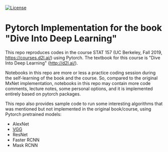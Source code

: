 [![License](https://img.shields.io/badge/License-Apache%202.0-blue.svg)](https://opensource.org/licenses/Apache-2.0)

# Pytorch Implementation for the book "Dive Into Deep Learning"
This repo reproduces codes in the course STAT 157 (UC Berkeley, Fall 2019, https://courses.d2l.ai/) using Pytorch. The textbook for this course is "Dive Into Deep Learning" (http://d2l.ai/). 

Notebooks in this repo are more or less a practice coding session during the self-learning of the book and the course. So, compared to the original MxNet implementation, notebooks in this repo may contain more code comments, lecture notes, some personal options, and it is implemented entirely based on pytorch packages. 

This repo also provides sample code to run some interesting algorithms that was mentioned but not implemented in the original book/course, using Pytorch pretrained models:
* AlexNet
* [VGG](https://github.com/JiahongChen/d2l-pytorch-implementation/blob/master/L12%20Basic%20Convolutional%20Networks/L12_6_VGG.ipynb)
* ResNet
* Faster RCNN
* Mask RCNN
